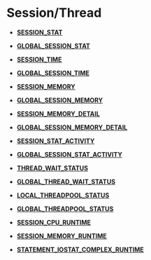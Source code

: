 # Session/Thread<a name="ZH-CN_TOPIC_0245374732"></a>

-   **[SESSION\_STAT](SESSION_STAT.md)**  

-   **[GLOBAL\_SESSION\_STAT](GLOBAL_SESSION_STAT.md)**  

-   **[SESSION\_TIME](SESSION_TIME.md)**  

-   **[GLOBAL\_SESSION\_TIME](GLOBAL_SESSION_TIME.md)**  

-   **[SESSION\_MEMORY](SESSION_MEMORY.md)**  

-   **[GLOBAL\_SESSION\_MEMORY](GLOBAL_SESSION_MEMORY.md)**  

-   **[SESSION\_MEMORY\_DETAIL](SESSION_MEMORY_DETAIL.md)**  

-   **[GLOBAL\_SESSION\_MEMORY\_DETAIL](GLOBAL_SESSION_MEMORY_DETAIL.md)**  

-   **[SESSION\_STAT\_ACTIVITY](SESSION_STAT_ACTIVITY.md)**  

-   **[GLOBAL\_SESSION\_STAT\_ACTIVITY](GLOBAL_SESSION_STAT_ACTIVITY.md)**  

-   **[THREAD\_WAIT\_STATUS](THREAD_WAIT_STATUS.md)**  

-   **[GLOBAL\_THREAD\_WAIT\_STATUS](GLOBAL_THREAD_WAIT_STATUS.md)**  

-   **[LOCAL\_THREADPOOL\_STATUS](LOCAL_THREADPOOL_STATUS.md)**  

-   **[GLOBAL\_THREADPOOL\_STATUS](GLOBAL_THREADPOOL_STATUS.md)**  

-   **[SESSION\_CPU\_RUNTIME](SESSION_CPU_RUNTIME.md)**  

-   **[SESSION\_MEMORY\_RUNTIME](SESSION_MEMORY_RUNTIME.md)**  

-   **[STATEMENT\_IOSTAT\_COMPLEX\_RUNTIME](STATEMENT_IOSTAT_COMPLEX_RUNTIME.md)**  


